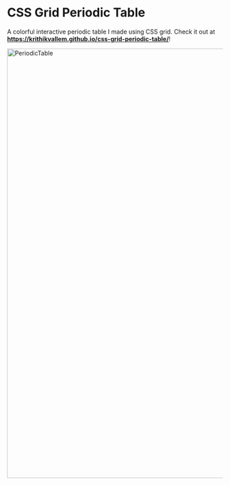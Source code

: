 # CSS Grid Periodic Table
A colorful interactive periodic table I made using CSS grid. Check it out at<br>
**https://krithikvallem.github.io/css-grid-periodic-table/**!

<img width="1002" alt="PeriodicTable" src="https://user-images.githubusercontent.com/47306032/120422574-8ad81780-c336-11eb-82ac-228ae0b2cd3e.png">

